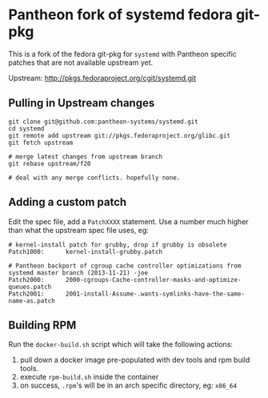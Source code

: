 Pantheon fork of systemd fedora git-pkg
=====================================

This is a fork of the fedora git-pkg for `systemd` with Pantheon
specific patches that are not available upstream yet.

Upstream: http://pkgs.fedoraproject.org/cgit/systemd.git

Pulling in Upstream changes
---------------------------

```
git clone git@github.com:pantheon-systems/systemd.git
cd systemd
git remote add upstream git://pkgs.fedoraproject.org/glibc.git
git fetch upstream

# merge latest changes from upstream branch
git rebase upstream/f20

# deal with any merge conflicts. hopefully none.
```

Adding a custom patch
---------------------

Edit the spec file, add a `PatchXXXX` statement. Use a number much
higher than what the upstream spec file uses, eg:

```
# kernel-install patch for grubby, drop if grubby is obsolete
Patch1000:      kernel-install-grubby.patch
 
# Pantheon backport of cgroup cache controller optimizations from systemd master branch (2013-11-21) -joe
Patch2000:      2000-cgroups-Cache-controller-masks-and-optimize-queues.patch
Patch2001:      2001-install-Assume-.wants-symlinks-have-the-same-name-as.patch

```

Building RPM
------------

Run the `docker-build.sh` script which will take the following actions:

1. pull down a docker image pre-populated with dev tools and rpm
  build tools.
2. execute `rpm-build.sh` inside the container
3. on success, `.rpm`'s will be in an arch specific directory, eg: `x86_64`
